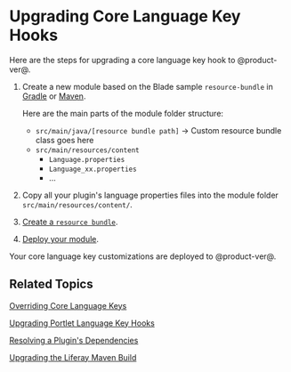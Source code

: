# Upgrading Core Language Key Hooks [](id=upgrading-core-language-key-hooks)

Here are the steps for upgrading a  core language key hook to @product-ver@. 

1.  Create a new module based on the Blade sample `resource-bundle` in 
    [Gradle](https://github.com/liferay/liferay-blade-samples/tree/master/gradle/extensions/resource-bundle)
    or [Maven](https://github.com/liferay/liferay-blade-samples/tree/master/maven/extensions/resource-bundle). 

    Here are the main parts of the module folder structure:

    - `src/main/java/[resource bundle path]` &rarr; Custom resource bundle class goes here 
    -  `src/main/resources/content`
        - `Language.properties`
        - `Language_xx.properties`
        - ...

2.  Copy all your plugin's language properties files into the module
    folder `src/main/resources/content/`.

3.  [Create a `resource bundle`](/develop/tutorials/-/knowledge_base/7-0/overriding-language-keys#creating-a-resource-bundle). 

4.  [Deploy your module](https://dev.liferay.com/develop/tutorials/-/knowledge_base/7-0/starting-module-development#building-and-deploying-a-module). 

Your core language key customizations are deployed to @product-ver@. 

## Related Topics [](id=related-topics)

[Overriding Core Language Keys](/develop/tutorials/-/knowledge_base/7-0/overriding-language-keys)

[Upgrading Portlet Language Key Hooks](/develop/tutorials/-/knowledge_base/7-0/upgrading-portlet-language-key-hooks)

[Resolving a Plugin's Dependencies](/develop/tutorials/-/knowledge_base/7-0/resolving-a-plugins-dependencies)

[Upgrading the Liferay Maven Build](/develop/tutorials/-/knowledge_base/7-0/upgrading-the-liferay-maven-build)     
